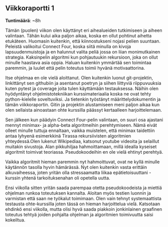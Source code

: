 ## Viikkoraportti 1

**Tuntimäärä**: ~8h


Tämän (puolen) viikon olen käyttänyt eri aihealueiden tutkimiseen ja aiheen valintaan. Tähän kului aika paljon aikaa, koska en ollut
pohtinut aihetta etukäteen. Huomasin kuitenkin, että kiinnostukseni nojasi pelien suuntaan. Peleistä valikoitui Connect Four, koska siitä
minulla on kivoja lapsuudenmuistoja ja en halunnut valita peliä jossa on liian monimutkainen strategia. Kaksinpelin algoritmi kun
pohjautuukin rekursioon, joka on ollut minulle haastava asia oppia. Haluan kuitenkin ymmärtää sen toimintaa paremmin, ja luulet että
pelin toteutus toimii hyvänä motivaattorina. 

Itse ohjelmaa en ole vielä aloittanut. Olen kuitenkin luonut git-projektin, linkittänyt sen githubiin ja asentanut poetryn ja
siihen liittyviä riippuvuuksia kuten pytest ja coverage joita tulen käyttämään testauksessa. Näihin olen hyödyntänyt ohjelmistotekniikan
kurssimateriaalia koska ne ovat tehty python-kielelle soveltuviksi. Ja tietenkin työstänyt määrittelydokumentin ja tämän viikkoraportin.
Gitin ja projektin alustamiseen meni paljon aikaa kun olen sellaista ainoastaan ohte kurssilla päässyt kertaalleen harjoittelemaan.

Sen jälkeen kun päädyin Connect Four-pelin valintaan, on suuri osa ajastani mennyt minimax- ja alpha-beta algoritmeihin perehtymiseen.
Nämä eivät olleet minulle tuttuja ennaltaan, vaikka muistelen, että minimax taidettiin antaa lyhyenä esimerkkinä Tirassa rekursiivisten algoritmien
yhteydessä.Olen lukenut Wikipediaa, katsonut youtube videoita ja selaillut muitakin sivustoja. Alan pikkuhiljaa hahmoittamaan, millä idealla
kyseiset algoritmit toimivat teoriassa. Pseudokoodeihin en ole vielä ehtinyt perehtyä.

Vaikka algoritmit hieman paremmin nyt hahmoittuvat, ovat ne kyllä minulle käytännön tasolla hyvin hämärässä. Nyt olen kuitenkin vasta erittäin
alkuvaiheessa, joten yritän olla stressaamatta liikaa epätietoisuuttani - kurssin yhtenä tarkoituksenahan oli opetella uutta. 

Ensi viikolla sitten yritän saada parempaa otetta pseudokoodeista ja miettiä ohjelman runkoa toteutuksen kannalta. Aloitan myös testien
luonnin ja varmistan että saan ne työkalut toimimaan. Olen vain tehnyt systemaattista testausta ohte-kurssilla joten tässä on hieman 
harjoittelua vielä. Katsotaan ehdinkö ensi viikolla, mutta olisi hyvä saada piakkoin jonkinlainen graafinen toteutus tehtyä joiden pohjalta
ohjelman ja algoritmien toimivuutta saisi kokeiltua. 

